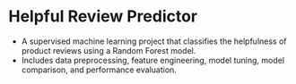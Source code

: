 # Helpful Review Predictor
- A supervised machine learning project that classifies the helpfulness of product reviews using a Random Forest model.
- Includes data preprocessing, feature engineering, model tuning, model comparison, and performance evaluation.
